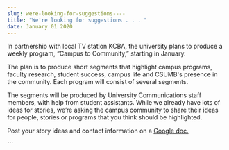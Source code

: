 ```yaml
---
slug: were-looking-for-suggestions----
title: "We're looking for suggestions . . . "
date: January 01 2020
---
```


 
<p>
  In partnership with local TV station KCBA, the university plans to produce a
  weekly program, “Campus to Community,” starting in January.
</p>
<p>
  The plan is to produce short segments that highlight campus programs, faculty
  research, student success, campus life and CSUMB's presence in the community.
  Each program will consist of several segments.
</p>
<p>
  The segments will be produced by University Communications staff members, with
  help from student assistants. While we already have lots of ideas for stories,
  we’re asking the campus community to share their ideas for people, stories or
  programs that you think should be highlighted.
</p>
<p>
  Post your story ideas and contact information on a
  <a
    href="https://docs.google.com/a/csumb.edu/spreadsheets/d/1Do2fWT9w&#45;NSl7nzP494THZOjB7ZKSSXSEYkRSieBEwU/edit?usp=sharing"
    >Google doc.</a
  >
</p>
```
